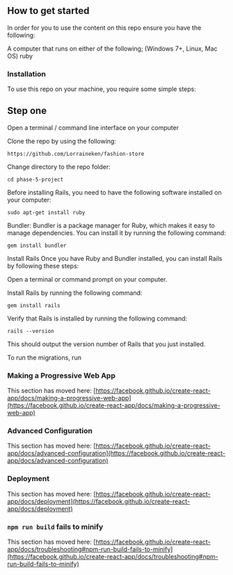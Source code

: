 # 


## How to get started
In order for you to use the content on this repo ensure you have the following:

A computer that runs on either of the following; (Windows 7+, Linux, Mac OS) ruby
### Installation
To use this repo on your machine, you require some simple steps:

## Step one
Open a terminal / command line interface on your computer

Clone the repo by using the following:

`https://github.com/Lorraineken/fashion-store`

Change directory to the repo folder:

`cd phase-5-project`

Before installing Rails, you need to have the following software installed on your computer:

`sudo apt-get install ruby`

Bundler: Bundler is a package manager for Ruby, which makes it easy to manage dependencies. You can install it by running the following command:

`gem install bundler`

Install Rails Once you have Ruby and Bundler installed, you can install Rails by following these steps:

Open a terminal or command prompt on your computer.

Install Rails by running the following command:

`gem install rails`

Verify that Rails is installed by running the following command:

`rails --version`

This should output the version number of Rails that you just installed.

To run the migrations, run



### Making a Progressive Web App

This section has moved here: [https://facebook.github.io/create-react-app/docs/making-a-progressive-web-app](https://facebook.github.io/create-react-app/docs/making-a-progressive-web-app)

### Advanced Configuration

This section has moved here: [https://facebook.github.io/create-react-app/docs/advanced-configuration](https://facebook.github.io/create-react-app/docs/advanced-configuration)

### Deployment

This section has moved here: [https://facebook.github.io/create-react-app/docs/deployment](https://facebook.github.io/create-react-app/docs/deployment)

### `npm run build` fails to minify

This section has moved here: [https://facebook.github.io/create-react-app/docs/troubleshooting#npm-run-build-fails-to-minify](https://facebook.github.io/create-react-app/docs/troubleshooting#npm-run-build-fails-to-minify)
